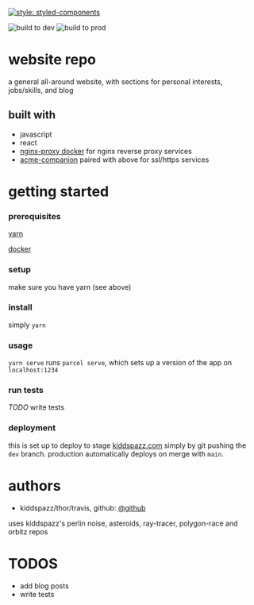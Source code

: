 [![style: styled-components](https://img.shields.io/badge/style-%F0%9F%92%85%20styled--components-orange.svg?colorB=daa357&colorA=db748e)](https://github.com/styled-components/styled-components)

![build to dev](https://github.com/kiddspazz/.github/workflows/deploy-to-dev.yml/badge.svg?branch=dev)
![build to prod](https://github.com/kiddspazz/.github/workflows/deploy-to-prod.yml/badge.svg?branch=dev)

# website repo

a general all-around website, with sections for personal interests, jobs/skills, and blog

## built with

* javascript
* react
* [nginx-proxy docker](https://github.com/nginx-proxy/nginx-proxy) for nginx reverse proxy services
* [acme-companion](https://github.com/nginx-proxy/acme-companion) paired with above for ssl/https
    services

# getting started
### prerequisites

[yarn](https://yarnpkg.com)

[docker](https://www.docker.com)

### setup

make sure you have yarn (see above)

### install

simply `yarn`

### usage

`yarn serve` runs `parcel serve`, which sets up a version of the app on `localhost:1234`

### run tests

*TODO* write tests

### deployment

this is set up to deploy to stage [kiddspazz.com](https://www.kiddspazz.com) simply by git pushing
the `dev` branch.
production automatically deploys on merge with `main`.

# authors

* kiddspazz/thor/travis, github: [@github](https://github.com/kiddspazz)

uses kiddspazz's perlin noise, asteroids, ray-tracer, polygon-race and orbitz repos

# TODOS

* add blog posts
* write tests
